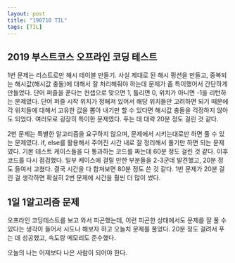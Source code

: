 ```yaml
---
layout: post
title: "190710 TIL"
tags: [TIL]
---
```


## 2019 부스트코스 오프라인 코딩 테스트   

1번 문제는 리스트로만 해시 테이블 만들기. 
사실 제대로 된 해시 펑션을 만들고, 중복되는 해시값(해시값 충돌)에 대해서 잘 처리해줘야 하는데
문제가 좀 특이했어서 간단하게 만들었다.
단어 퍼즐을 푼다는 컨셉으로 맞으면 1, 틀리면 0, 위치가 아니면 -1을 리턴하는 문제였다.
단어 퍼즐 시작 위치가 정해져 있어서 해당 위치들만 고려하면 되기 때문에 각 위치들에 대해서 고유한 값을 뽑아 내기만 할 수 있다면 해시값 충돌을 걱정하지 않아도 되었다. 여러모로 굉장히 특이한 문제였다. 푸는 데 대략 20분 정도 걸린 것 같다.   

2번 문제는 특별한 알고리즘을 요구하지 않으며, 문제에서 시키는대로만 하면 풀 수 있는 문제였다.
if, else를 활용해서 주어진 시간 내로 잘 정리해서 풀기만 하면 되는 문제였다. 기본 테스트 케이스들을 다 통과하는 코드를 짜는데 60분 정도 걸린 것 같다. 이후 코드를 다시 점검했다. 일부 케이스에 걸릴 만한 부분들을 2-3군데 발견했고, 20분 정도 들여서 고쳤다. 결국 시간을 다 합쳐보면 80분 정도 쓴 것 같다. 1번 문제가 20분 걸린 걸 생각하면 확실히 2번 문제에 시간을 훨씬 더 많이 썼다.   

## 1일 1알고리즘 문제 
오프라인 코딩테스트를 보고 와서 피곤했는데, 이런 피곤한 상태에서도 문제를 잘 풀 수 있다는 생각이 들어서 시도나 해보자 하고 오늘치 문제를 풀었다. 20분 정도 걸려서 푸는 데 성공했고, 속도랑 메모리도 준수했다.   


오늘의 나는 어제보다 나은 사람이 되어야 한다. 